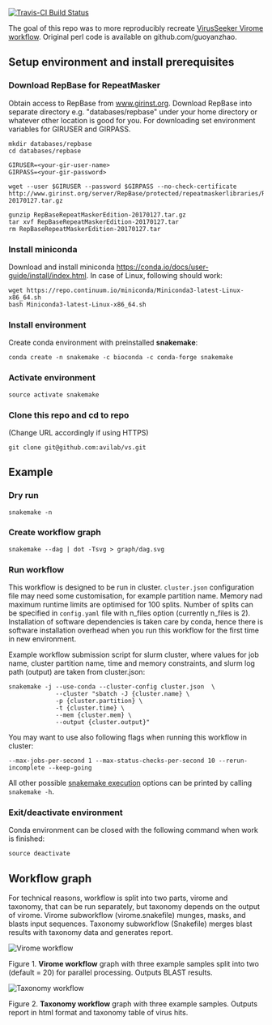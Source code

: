 
[![Travis-CI Build Status](https://travis-ci.org/<USERNAME>/<REPO>.svg?branch=master)](https://travis-ci.org/<USERNAME>/<REPO>)

The goal of this repo was to more reproducibly recreate [VirusSeeker Virome workflow](https://www.ncbi.nlm.nih.gov/pmc/articles/PMC5326578/). Original perl code is available on github.com/guoyanzhao.


## Setup environment and install prerequisites

### Download RepBase for RepeatMasker

Obtain access to RepBase from www.girinst.org. 
Download RepBase into separate directory e.g. "databases/repbase" under your home directory or whatever other location is good for you. 
For downloading set environment variables for GIRUSER and GIRPASS. 
```
mkdir databases/repbase
cd databases/repbase

GIRUSER=<your-gir-user-name>
GIRPASS=<your-gir-password>

wget --user $GIRUSER --password $GIRPASS --no-check-certificate http://www.girinst.org/server/RepBase/protected/repeatmaskerlibraries/RepBaseRepeatMaskerEdition-20170127.tar.gz

gunzip RepBaseRepeatMaskerEdition-20170127.tar.gz
tar xvf RepBaseRepeatMaskerEdition-20170127.tar
rm RepBaseRepeatMaskerEdition-20170127.tar
```

### Install miniconda

Download and install miniconda https://conda.io/docs/user-guide/install/index.html.
In case of Linux, following should work:
```
wget https://repo.continuum.io/miniconda/Miniconda3-latest-Linux-x86_64.sh
bash Miniconda3-latest-Linux-x86_64.sh
```

### Install environment

Create conda environment with preinstalled **snakemake**:
```
conda create -n snakemake -c bioconda -c conda-forge snakemake
```

### Activate environment

```
source activate snakemake
```

### Clone this repo and cd to repo
(Change URL accordingly if using HTTPS)

```
git clone git@github.com:avilab/vs.git
```

## 


## Example

### Dry run

```
snakemake -n
```

### Create workflow graph

```
snakemake --dag | dot -Tsvg > graph/dag.svg
```

### Run workflow

This workflow is designed to be run in cluster. `cluster.json` configuration file may need some customisation, for example partition name. Memory nad maximum runtime limits are optimised for 100 splits. Number of splits can be specified in `config.yaml` file with n_files option (currently n_files is 2). Installation of software dependencies is taken care by conda, hence there is software installation overhead when you run this workflow for the first time in new environment. 

Example workflow submission script for slurm cluster, where values for job name, cluster partition name, time and memory constraints, and slurm log path (output) are taken from cluster.json: 
```
snakemake -j --use-conda --cluster-config cluster.json  \
             --cluster "sbatch -J {cluster.name} \
             -p {cluster.partition} \
             -t {cluster.time} \
             --mem {cluster.mem} \
             --output {cluster.output}"
```

You may want to use also following flags when running this workflow in cluster:
```
--max-jobs-per-second 1 --max-status-checks-per-second 10 --rerun-incomplete --keep-going
```

All other possible [snakemake execution](https://snakemake.readthedocs.io/en/stable/executable.html) options can be printed by calling `snakemake -h`.

### Exit/deactivate environment

Conda environment can be closed with the following command when work is finished:
```
source deactivate
```

## Workflow graph
For technical reasons, workflow is split into two parts, virome and taxonomy, that can be run separately, but taxonomy depends on the output of virome. Virome subworkflow (virome.snakefile) munges, masks, and blasts input sequences. Taxonomy subworkflow (Snakefile) merges blast results with taxonomy data and generates report.

![Virome workflow](graph/virome_dag.svg)

Figure 1. **Virome workflow** graph with three example samples split into two (default = 20) for parallel processing. Outputs BLAST results.

![Taxonomy workflow](graph/taxonomy_dag.svg)

Figure 2. **Taxonomy workflow** graph with three example samples. Outputs report in html format and taxonomy table of virus hits.
